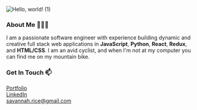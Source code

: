 ![Hello, world! (1)](https://user-images.githubusercontent.com/65578999/121725656-cbf2c900-caa6-11eb-8840-771cdd1624df.png)


### About Me 👩🏻‍💻  

I am a passionate software engineer with experience building dynamic and creative full stack web applications in **JavaScript**, **Python**, **React**, **Redux**, and **HTML/CSS**. I am an avid cyclist, and when I'm not at my computer you can find me on my mountain bike. 

### Get In Touch 📫
[Portfolio](https://savannahrice.github.io/)<br>
[LinkedIn](https://www.linkedin.com/in/savannah-rice/)<br>
<savannah.rice@gmail.com><br>



<!--
**SavannahRice/SavannahRice** is a ✨ _special_ ✨ repository because its `README.md` (this file) appears on your GitHub profile.

Here are some ideas to get you started:

- 🔭 I’m currently working on ...
- 🌱 I’m currently learning ...
- 👯 I’m looking to collaborate on ...
- 🤔 I’m looking for help with ...
- 💬 Ask me about ...
- 📫 How to reach me: ...
- 😄 Pronouns: ...
- ⚡ Fun fact: ...
-->
